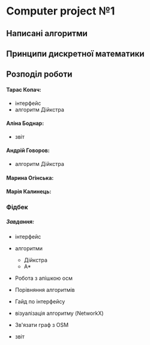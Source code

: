 # Computer project №1 

## Написані алгоритми

## Принципи дискретної математики

## Розподіл роботи

#### Тарас Копач:
* інтерфейс
* алгоритм Дійкстра
#### Аліна Боднар:
* звіт
#### Андрій Говоров:
* алгоритм Дійкстра
#### Марина Огінська:
#### Марія Калинець:


### Фідбек 


##### Завдання:
* інтерфейс
* алгоритми
    - Дійкстра
    - А*
* Робота з апішкою осм
* Порівняння алгоритмів

* Гайд по інтерфейсу
* візуалізація алгоритму (NetworkX)
* Зв'язати граф з OSM
* звіт
